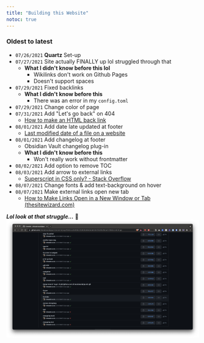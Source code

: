 ```yaml
---
title: "Building this Website"
notoc: true
---
```




### Oldest to latest
- `07/26/2021` **Quartz** Set-up
-  `07/27/2021` Site actually FINALLY up lol struggled through that
	-  **What I didn't know before this lol**
		-  Wikilinks don't work on Github Pages
		-  Doesn't support spaces
-  `07/29/2021` Fixed backlinks
	-  **What I didn't know before this**
		-  There was an error in my `config.toml`
-  `07/29/2021` Change color of page
- `07/31/2021` Add "Let's go back" on 404
	- [How to make an HTML back link](https://stackoverflow.com/questions/8814472/how-to-make-an-html-back-link)
- `08/01/2021` Add date late updated at footer
	- [Last modified date of a file on a website](https://stackoverflow.com/questions/1034794/last-modified-date-of-a-file-on-a-web-site)
- `08/01/2021` Add changelog at footer
	- Obsidian Vault changelog plug-in
	- **What I didn't know before this**
		- Won't really work without frontmatter
- `08/02/2021` Add option to remove TOC
- `08/03/2021` Add arrow to external links
	- [Superscript in CSS only? - Stack Overflow](https://stackoverflow.com/questions/501671/superscript-in-css-only/501696)
-  `08/07/2021` Change fonts & add text-background on hover
-   `08/07/2021` Make external links open new tab
	* [How to Make Links Open in a New Window or Tab (thesitewizard.com)](https://www.thesitewizard.com/html-tutorial/open-links-in-new-window-or-tab.shtml#:~:text=How%20to%20Open%20Hyperlinks%20in,your%20links%20(anchor%20tags).&text=Now%20when%20your%20visitors%20click,how%20they%20configured%20that%20browser)

***Lol look at that struggle...*** 🐒
![github-struggle](/photos/github-struggle.png)